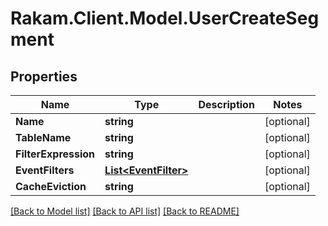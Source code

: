 # Rakam.Client.Model.UserCreateSegment
## Properties

Name | Type | Description | Notes
------------ | ------------- | ------------- | -------------
**Name** | **string** |  | [optional] 
**TableName** | **string** |  | [optional] 
**FilterExpression** | **string** |  | [optional] 
**EventFilters** | [**List&lt;EventFilter&gt;**](EventFilter.md) |  | [optional] 
**CacheEviction** | **string** |  | [optional] 

[[Back to Model list]](../README.md#documentation-for-models) [[Back to API list]](../README.md#documentation-for-api-endpoints) [[Back to README]](../README.md)

